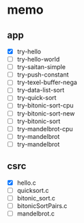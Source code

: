 memo
====

app
---

* [x] try-hello
* [ ] try-hello-world
* [ ] try-saitan-simple
* [ ] try-push-constant
* [ ] try-texel-buffer-nega
* [ ] try-data-list-sort
* [ ] try-quick-sort
* [ ] try-bitonic-sort-cpu
* [ ] try-bitonic-sort-new
* [ ] try-bitonic-sort
* [ ] try-mandelbrot-cpu
* [ ] try-mandelbrot
* [ ] try-mandelbrot

csrc
----

* [x] hello.c
* [ ] quicksort.c
* [ ] bitonic_sort.c
* [ ] bitonicSortPairs.c
* [ ] mandelbrot.c
